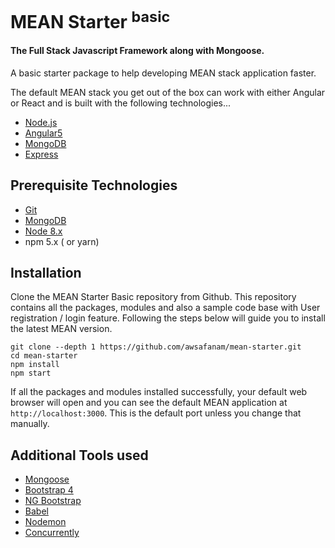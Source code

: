 # MEAN Starter <sup>basic</sup>

#### The Full Stack Javascript Framework along with Mongoose.

A basic starter package to help developing MEAN stack application faster.

The default MEAN stack you get out of the box can work with either Angular or React and is built with the following technologies...

* [Node.js](https://nodejs.org/en/)
* [Angular5](https://angular.io)
* [MongoDB](https://www.mongodb.com)
* [Express](https://expressjs.com/)

## Prerequisite Technologies

* [Git](https://git-scm.com/downloads)
* [MongoDB](https://www.mongodb.org/downloads)
* [Node 8.x](https://nodejs.org/en/download/)
* npm 5.x ( or yarn)

## Installation

Clone the MEAN Starter Basic repository from Github. 
This repository contains all the packages, modules and also a sample code base with User registration / login feature. Following the steps below will guide you to install the latest MEAN version.

```
git clone --depth 1 https://github.com/awsafanam/mean-starter.git  
cd mean-starter
npm install  
npm start  
```
If all the packages and modules installed successfully, your default web browser will open and you can see the default MEAN application at `http://localhost:3000`. This is the default port unless you change that manually.

## Additional Tools used

* [Mongoose](http://mongoosejs.com/)
* [Bootstrap 4](http://getbootstrap.com/)
* [NG Bootstrap](https://ng-bootstrap.github.io)
* [Babel](https://babeljs.io/)
* [Nodemon](https://github.com/remy/nodemon)
* [Concurrently](https://github.com/kimmobrunfeldt/concurrently)
